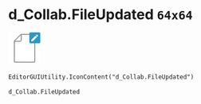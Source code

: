 # d_Collab.FileUpdated `64x64`
<img src="/img/d_Collab.FileUpdated.png" width=64 height=64>

``` CSharp
EditorGUIUtility.IconContent("d_Collab.FileUpdated")
```
```
d_Collab.FileUpdated
```
